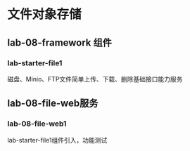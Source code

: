 # 文件对象存储

## lab-08-framework 组件

### lab-starter-file1

磁盘、Minio、FTP文件简单上传、下载、删除基础接口能力服务

## lab-08-file-web服务

### lab-08-file-web1

lab-starter-file1组件引入，功能测试